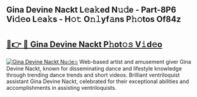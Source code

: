 ## Gina Devine Nackt L𝚎a𝚔ed N𝚞𝚍e - Part-8P6 Vi𝚍𝚎o L𝚎a𝚔s - H𝚘𝚝 O𝚗𝚕yf𝚊ns P𝚑𝚘tos Of84z

# <h2><a href="http://kfare5.oniu.top/?m=Gina+Devine+Nackt">🔗👉 🔴 Gina Devine Nackt P𝚑ot𝚘𝚜 V𝚒d𝚎o</a></h2>

[![Gina Devine Nackt Nu𝚍e𝚜](https://i.imgur.com/0qMVB7G.gif)](http://kfare5.oniu.top/?m=Gina+Devine+Nackt)
Web-based artist and amusement giver Gina Devine Nackt, known for disseminating dance and lifestyle knowledge through trending dance trends and short videos. Brilliant ventriloquist assistant Gina Devine Nackt, celebrated for their exceptional abilities and accomplishments in assisting ventriloquists.  

